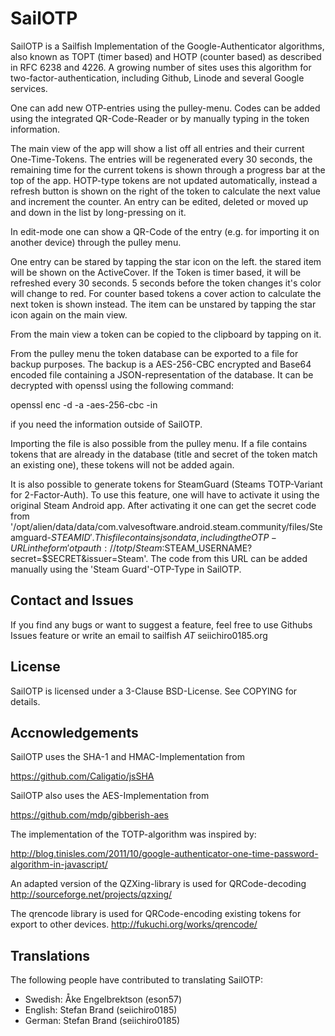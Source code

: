 # SailOTP

SailOTP is a Sailfish Implementation of the Google-Authenticator algorithms, also known as TOPT (timer based) and HOTP (counter based) as described in RFC 6238 and 4226. A growing number of sites uses this algorithm for two-factor-authentication, including Github, Linode and several Google services.

One can add new OTP-entries using the pulley-menu. Codes can be added using the integrated QR-Code-Reader or by manually typing in the token information.

The main view of the app will show a list off all entries and their current One-Time-Tokens. The entries will be regenerated every 30 seconds, the remaining time for the current tokens is shown through a progress bar at the top of the app. HOTP-type tokens are not updated automatically, instead a refresh button is shown on the right of the token to calculate the next value and increment the counter. An entry can be edited, deleted or moved up and down in the list by long-pressing on it.

In edit-mode one can show a QR-Code of the entry (e.g. for importing it on another device) through the pulley menu.

One entry can be stared by tapping the star icon on the left. the stared item will be shown on the ActiveCover. If the Token is timer based, it will be refreshed every 30 seconds. 5 seconds before the token changes it's color will change to red. For counter based tokens a cover action to calculate the next token is shown instead. The item can be unstared by tapping the star icon again on the main view.

From the main view a token can be copied to the clipboard by tapping on it.

From the pulley menu the token database can be exported to a file for backup purposes. The backup is a AES-256-CBC encrypted and
Base64 encoded file containing a JSON-representation of the database. It can be decrypted with openssl using the following command:

openssl enc -d -a -aes-256-cbc -in <file>

if you need the information outside of SailOTP.

Importing the file is also possible from the pulley menu. If a file contains tokens that are already in the database (title and secret of the token match an existing one), these tokens will not be added again.

It is also possible to generate tokens for SteamGuard (Steams TOTP-Variant for 2-Factor-Auth). To use this feature, one will have to activate it using the original Steam Android app. After activating it one can get the secret code from '/opt/alien/data/data/com.valvesoftware.android.steam.community/files/Steamguard-$STEAMID'. This file contains json data, including the OTP-URL in the form 'otpauth://totp/Steam:$STEAM_USERNAME?secret=$SECRET&issuer=Steam'. The code from this URL can be added manually using the 'Steam Guard'-OTP-Type in SailOTP.

## Contact and Issues

If you find any bugs or want to suggest a feature, feel free to use Githubs
Issues feature or write an email to sailfish _AT_ seiichiro0185.org

## License

SailOTP is licensed under a 3-Clause BSD-License. See COPYING for details.

## Accnowledgements

SailOTP uses the SHA-1 and HMAC-Implementation from 

<a href="https://github.com/Caligatio/jsSHA" target="_blank">https://github.com/Caligatio/jsSHA</a>

SailOTP also uses the AES-Implementation from

<a href="https://github.com/mdp/gibberish-aes" target="_blank">https://github.com/mdp/gibberish-aes</a>

The implementation of the TOTP-algorithm was inspired by:

<a href="http://blog.tinisles.com/2011/10/google-authenticator-one-time-password-algorithm-in-javascript/" target="_blank">http://blog.tinisles.com/2011/10/google-authenticator-one-time-password-algorithm-in-javascript/</a>

An adapted version of the QZXing-library is used for QRCode-decoding
<a href="http://sourceforge.net/projects/qzxing/">http://sourceforge.net/projects/qzxing/</a>

The qrencode library is used for QRCode-encoding existing tokens for export to other devices.
<a href="http://fukuchi.org/works/qrencode/">http://fukuchi.org/works/qrencode/</a>

## Translations

The following people have contributed to translating SailOTP:

  * Swedish: Åke Engelbrektson (eson57)
  * English: Stefan Brand (seiichiro0185)
  * German: Stefan Brand (seiichiro0185)
